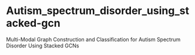 # Autism_spectrum_disorder_using_stacked-gcn
Multi-Modal Graph Construction and Classification for Autism Spectrum Disorder Using Stacked GCNs
